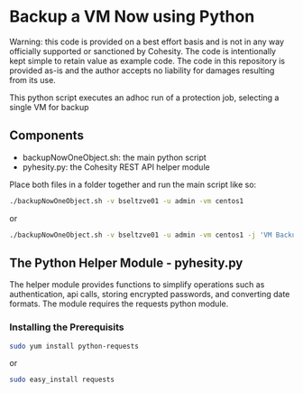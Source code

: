# Backup a VM Now using Python

Warning: this code is provided on a best effort basis and is not in any way officially supported or sanctioned by Cohesity. The code is intentionally kept simple to retain value as example code. The code in this repository is provided as-is and the author accepts no liability for damages resulting from its use.

This python script executes an adhoc run of a protection job, selecting a single VM for backup

## Components

* backupNowOneObject.sh: the main python script
* pyhesity.py: the Cohesity REST API helper module

Place both files in a folder together and run the main script like so:
```bash
./backupNowOneObject.sh -v bseltzve01 -u admin -vm centos1
```
or
```bash
./backupNowOneObject.sh -v bseltzve01 -u admin -vm centos1 -j 'VM Backup'
```

## The Python Helper Module - pyhesity.py
The helper module provides functions to simplify operations such as authentication, api calls, storing encrypted passwords, and converting date formats. The module requires the requests python module.

### Installing the Prerequisits
```bash
sudo yum install python-requests
```
or

```bash
sudo easy_install requests
```
